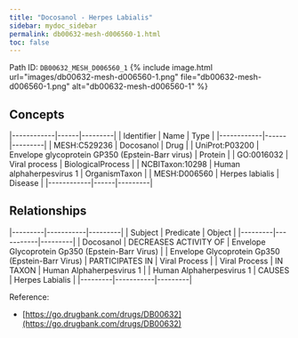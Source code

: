 ```yaml
---
title: "Docosanol - Herpes Labialis"
sidebar: mydoc_sidebar
permalink: db00632-mesh-d006560-1.html
toc: false 
---
```



Path ID: `DB00632_MESH_D006560_1`
{% include image.html url="images/db00632-mesh-d006560-1.png" file="db00632-mesh-d006560-1.png" alt="db00632-mesh-d006560-1" %}

## Concepts

|------------|------|---------|
| Identifier | Name | Type    |
|------------|------|---------|
| MESH:C529236 | Docosanol | Drug |
| UniProt:P03200 | Envelope glycoprotein GP350 (Epstein-Barr virus) | Protein |
| GO:0016032 | Viral process | BiologicalProcess |
| NCBITaxon:10298 | Human alphaherpesvirus 1 | OrganismTaxon |
| MESH:D006560 | Herpes labialis | Disease |
|------------|------|---------|

## Relationships

|---------|-----------|---------|
| Subject | Predicate | Object  |
|---------|-----------|---------|
| Docosanol | DECREASES ACTIVITY OF | Envelope Glycoprotein Gp350 (Epstein-Barr Virus) |
| Envelope Glycoprotein Gp350 (Epstein-Barr Virus) | PARTICIPATES IN | Viral Process |
| Viral Process | IN TAXON | Human Alphaherpesvirus 1 |
| Human Alphaherpesvirus 1 | CAUSES | Herpes Labialis |
|---------|-----------|---------|

Reference: 
  - [https://go.drugbank.com/drugs/DB00632](https://go.drugbank.com/drugs/DB00632)
